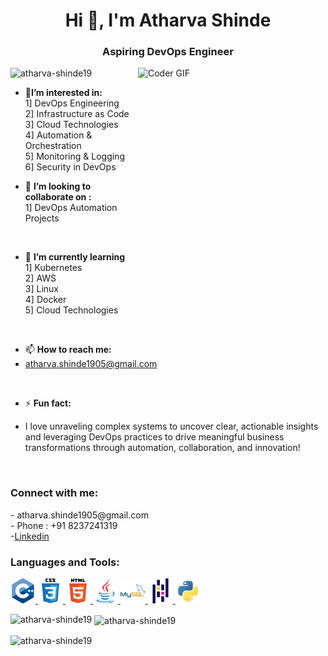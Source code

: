 <h1 align="center">Hi 👋, I'm Atharva Shinde</h1>
<h3 align="center">Aspiring DevOps Engineer</h3>
<img align="right" alt='Coder GIF' height=250 width=300 src="https://user-images.githubusercontent.com/64009514/102066398-c847f780-3e1f-11eb-8cb8-b9e5be919da2.gif" />
<p align="left"> <img src="https://komarev.com/ghpvc/?username=atharva-shinde19&label=Profile%20views&color=0e75b6&style=flat" alt="atharva-shinde19" /> </p>

- 🔭**I’m interested in:**<br>
 1] DevOps Engineering <br> 2] Infrastructure as Code<br> 3] Cloud Technologies<br>4] Automation & Orchestration<br> 5] Monitoring & Logging<br> 6] Security in DevOps

- 👯 **I’m looking to collaborate on :**<br>
1] DevOps Automation Projects
<br>

- 🌱 **I’m currently learning**<br>
    1] Kubernetes <br>
 2] AWS <br> 3] Linux <br> 4] Docker <br> 5] Cloud Technologies
<br>

- 📫 **How to reach me:** <br>
- atharva.shinde1905@gmail.com
<br>

- ⚡ **Fun fact:** <br>

-  I love unraveling complex systems to uncover clear, actionable insights and leveraging DevOps practices to drive meaningful business transformations through automation, collaboration, and innovation!
<br>
<h3 align="left">Connect with me:</h3>
- atharva.shinde1905@gmail.com<br>
- Phone : +91 8237241319 <br>
-<a href="https://www.linkedin.com/in/atharva-shinde192005/" target="_blank">Linkedin</a>

<p align="left">
</p>

<h3 align="left">Languages and Tools:</h3>
<p align="left"> <a href="https://www.w3schools.com/cpp/" target="_blank" rel="noreferrer"> <img src="https://raw.githubusercontent.com/devicons/devicon/master/icons/cplusplus/cplusplus-original.svg" alt="cplusplus" width="40" height="40"/> </a> <a href="https://www.w3schools.com/css/" target="_blank" rel="noreferrer"> <img src="https://raw.githubusercontent.com/devicons/devicon/master/icons/css3/css3-original-wordmark.svg" alt="css3" width="40" height="40"/> </a> <a href="https://www.w3.org/html/" target="_blank" rel="noreferrer"> <img src="https://raw.githubusercontent.com/devicons/devicon/master/icons/html5/html5-original-wordmark.svg" alt="html5" width="40" height="40"/> </a> <a href="https://www.java.com" target="_blank" rel="noreferrer"> <img src="https://raw.githubusercontent.com/devicons/devicon/master/icons/java/java-original.svg" alt="java" width="40" height="40"/> </a> <a href="https://www.mysql.com/" target="_blank" rel="noreferrer"> <img src="https://raw.githubusercontent.com/devicons/devicon/master/icons/mysql/mysql-original-wordmark.svg" alt="mysql" width="40" height="40"/> </a> <a href="https://pandas.pydata.org/" target="_blank" rel="noreferrer"> <img src="https://raw.githubusercontent.com/devicons/devicon/2ae2a900d2f041da66e950e4d48052658d850630/icons/pandas/pandas-original.svg" alt="pandas" width="40" height="40"/> </a> <a href="https://www.python.org" target="_blank" rel="noreferrer"> <img src="https://raw.githubusercontent.com/devicons/devicon/master/icons/python/python-original.svg" alt="python" width="40" height="40"/> </a> </p>

<p><img align="left" src="https://github-readme-stats.vercel.app/api/top-langs?username=atharva-shinde19&show_icons=true&locale=en&layout=compact" alt="atharva-shinde19" /></p>

<p>&nbsp;<img align="center" src="https://github-readme-stats.vercel.app/api?username=atharva-shinde19&show_icons=true&locale=en" alt="atharva-shinde19" /></p>

<p><img align="center" src="https://github-readme-streak-stats.herokuapp.com/?user=atharva-shinde19&" alt="atharva-shinde19" /></p>
